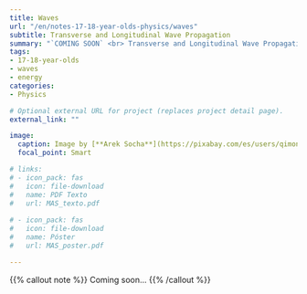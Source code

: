 ```yaml
---
title: Waves
url: "/en/notes-17-18-year-olds-physics/waves"
subtitle: Transverse and Longitudinal Wave Propagation
summary: "`COMING SOON` <br> Transverse and Longitudinal Wave Propagation. Harmonic Wave Equation. Energy and Intensity. Sound and Light."
tags:
- 17-18-year-olds
- waves
- energy
categories:
- Physics

# Optional external URL for project (replaces project detail page).
external_link: ""

image:
  caption: Image by [**Arek Socha**](https://pixabay.com/es/users/qimono-1962238/) on [Pixabay](https://pixabay.com/es/)
  focal_point: Smart

# links:
# - icon_pack: fas
#   icon: file-download
#   name: PDF Texto
#   url: MAS_texto.pdf
  
# - icon_pack: fas
#   icon: file-download
#   name: Póster
#   url: MAS_poster.pdf

---
```


{{% callout note %}}
Coming soon...
{{% /callout %}}
